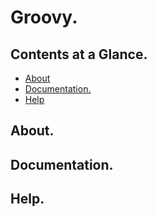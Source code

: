 # Groovy.





## Contents at a Glance.
* [About](#about)
* [Documentation.](#documentation)
* [Help](#help)





## About.





## Documentation.





## Help.
